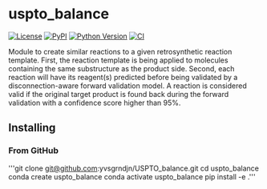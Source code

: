 # uspto_balance

[![License](https://img.shields.io/pypi/l/uspto_balance.svg?color=green)](https://github.com/yvsgrndjn/uspto_balance/raw/main/LICENSE)
[![PyPI](https://img.shields.io/pypi/v/uspto_balance.svg?color=green)](https://pypi.org/project/uspto_balance)
[![Python Version](https://img.shields.io/pypi/pyversions/uspto_balance.svg?color=green)](https://python.org)
[![CI](https://github.com/yvsgrndjn/uspto_balance/actions/workflows/ci.yml/badge.svg)](https://github.com/yvsgrndjn/uspto_balance/actions/workflows/ci.yml)

Module to create similar reactions to a given retrosynthetic reaction template. First, the reaction template is being applied to molecules containing the same substructure as the product side. Second, each reaction will have its reagent(s) predicted before being validated by a disconnection-aware forward validation model. A reaction is considered valid if the original target product is found back during the forward validation with a confidence score higher than 95%.

## Installing
### From GitHub
'''git clone git@github.com:yvsgrndjn/USPTO_balance.git
cd uspto_balance
conda create uspto_balance
conda activate uspto_balance
pip install -e .'''

